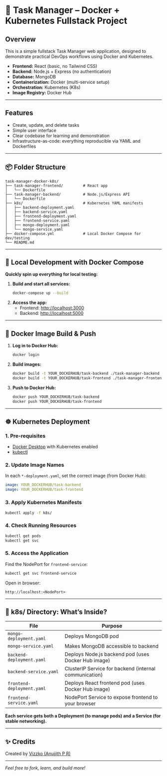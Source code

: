 # 🌳 Task Manager – Docker + Kubernetes Fullstack Project

## Overview

This is a simple fullstack Task Manager web application, designed to demonstrate practical DevOps workflows using Docker and Kubernetes.

- **Frontend:** React (basic, no Tailwind CSS)
- **Backend:** Node.js + Express (no authentication)
- **Database:** MongoDB
- **Containerization:** Docker (multi-service setup)
- **Orchestration:** Kubernetes (K8s)
- **Image Registry:** Docker Hub

---

## Features

- Create, update, and delete tasks
- Simple user interface
- Clear codebase for learning and demonstration
- Infrastructure-as-code: everything reproducible via YAML and Dockerfiles

---

## 📦 Folder Structure

```
task-manager-docker-k8s/
├── task-manager-frontend/         # React app
│   └── Dockerfile
├── task-manager-backend/          # Node.js/Express API
│   └── Dockerfile
├── k8s/                           # Kubernetes YAML manifests
│   ├── backend-deployment.yaml
│   ├── backend-service.yaml
│   ├── frontend-deployment.yaml
│   ├── frontend-service.yaml
│   ├── mongo-deployment.yaml
│   └── mongo-service.yaml
├── docker-compose.yml             # Local Docker Compose for dev/testing
└── README.md
```

---

## 🚀 Local Development with Docker Compose

**Quickly spin up everything for local testing:**

1. **Build and start all services:**
   ```bash
   docker-compose up --build
   ```
2. **Access the app:**
   - Frontend: [http://localhost:3000](http://localhost:3000)
   - Backend: [http://localhost:5000](http://localhost:5000)

---

## 🐳 Docker Image Build & Push

1. **Log in to Docker Hub:**
   ```bash
   docker login
   ```
2. **Build images:**
   ```bash
   docker build -t YOUR_DOCKERHUB/task-backend ./task-manager-backend
   docker build -t YOUR_DOCKERHUB/task-frontend ./task-manager-frontend
   ```
3. **Push to Docker Hub:**
   ```bash
   docker push YOUR_DOCKERHUB/task-backend
   docker push YOUR_DOCKERHUB/task-frontend
   ```

---

## ☸️ Kubernetes Deployment

### 1. Pre-requisites

- [Docker Desktop](https://www.docker.com/products/docker-desktop) with Kubernetes enabled
- [kubectl](https://kubernetes.io/docs/tasks/tools/)

### 2. Update Image Names

In each `*-deployment.yaml`, set the correct image (from Docker Hub):

```yaml
image: YOUR_DOCKERHUB/task-backend
image: YOUR_DOCKERHUB/task-frontend
```

### 3. Apply Kubernetes Manifests

```bash
kubectl apply -f k8s/
```

### 4. Check Running Resources

```bash
kubectl get pods
kubectl get svc
```

### 5. Access the Application

Find the NodePort for `frontend-service`:
```bash
kubectl get svc frontend-service
```
Open in browser:
```
http://localhost:<NodePort>
```

---

## 📂 k8s/ Directory: What’s Inside?

| File                     | Purpose                                                    |
|--------------------------|------------------------------------------------------------|
| `mongo-deployment.yaml`  | Deploys MongoDB pod                                        |
| `mongo-service.yaml`     | Makes MongoDB accessible to backend                        |
| `backend-deployment.yaml`| Deploys Node.js backend pod (uses Docker Hub image)        |
| `backend-service.yaml`   | ClusterIP Service for backend (internal communication)     |
| `frontend-deployment.yaml`| Deploys React frontend pod (uses Docker Hub image)        |
| `frontend-service.yaml`  | NodePort Service to expose frontend to your browser        |

**Each service gets both a Deployment (to manage pods) and a Service (for stable networking).**

---

## ✨ Credits

Created by [Vizzko (Anujjith P R)](https://github.com/Vizzko)

---

*Feel free to fork, learn, and build more!*
